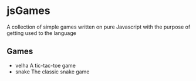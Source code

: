 # jsGames
A collection of simple games written on pure Javascript with the purpose of getting used to the language

## Games
* velha
  A tic-tac-toe game
* snake
  The classic snake game
